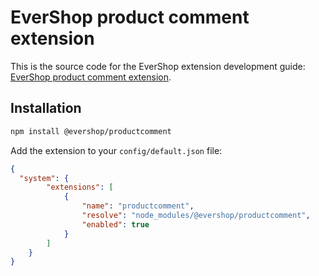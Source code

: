 # EverShop product comment extension

This is the source code for the EverShop extension development guide: [EverShop product comment extension](https://evershop.io/docs/development/module/create-first-extension).

## Installation

```bash
npm install @evershop/productcomment
```

Add the extension to your `config/default.json` file:

```json
{
  "system": {
        "extensions": [
            {
                "name": "productcomment",
                "resolve": "node_modules/@evershop/productcomment",
                "enabled": true
            }
        ]
    }
}
```